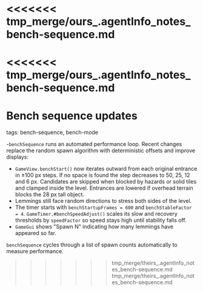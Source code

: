 <<<<<<< tmp_merge/ours_.agentInfo_notes_bench-sequence.md
=======
<<<<<<< tmp_merge/ours_.agentInfo_notes_bench-sequence.md
=======
# Bench sequence updates

tags: bench-sequence, bench-mode

-`benchSequence` runs an automated performance loop. Recent changes replace the random spawn algorithm with deterministic offsets and improve displays:

- `GameView.benchStart()` now iterates outward from each original entrance in ±100 px steps. If no space is found the step decreases to 50, 25, 12 and 6 px. Candidates are skipped when blocked by hazards or solid tiles and clamped inside the level. Entrances are lowered if overhead terrain blocks the 28 px tall object.
- Lemmings still face random directions to stress both sides of the level.
- The timer starts with `benchStartupFrames = 600` and `benchStableFactor = 4`. `GameTimer.#benchSpeedAdjust()` scales its slow and recovery thresholds by `speedFactor` so speed stays high until stability falls off.
- `GameGui` shows "Spawn N" indicating how many lemmings have appeared so far.

`benchSequence` cycles through a list of spawn counts automatically to measure performance.
>>>>>>> tmp_merge/theirs_.agentInfo_notes_bench-sequence.md
>>>>>>> tmp_merge/theirs_.agentInfo_notes_bench-sequence.md
